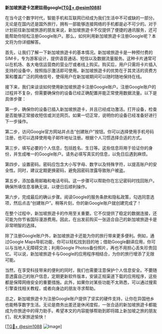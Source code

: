 **新加坡旅遊卡怎麽註冊google[[TG💪+ @esim1088](https://t.me/s/esim1088)]**

在当今这个数字时代，智能手机和互联网已经成为我们生活中不可或缺的一部分。无论是在国内还是国外旅行，拥有一部能够连接网络的手机都是必不可少的。对于计划前往新加坡旅游的朋友来说，新加坡旅遊卡不仅提供了便捷的通讯服务，还可能帮助你轻松注册Google账户。那么，如何利用新加坡旅遊卡注册Google呢？本文将为你详细解答。

首先，让我们了解一下新加坡旅遊卡的基本情况。新加坡旅遊卡是一种预付费的SIM卡，专为游客设计，提供语音通话、短信以及数据流量服务。这种卡片通常可以在机场、各大电信运营商的营业厅或者线上购买。购买后，用户只需将卡片插入支持的设备中，按照指示激活即可使用。新加坡旅遊卡的优势在于其灵活的资费方案和覆盖广泛的网络信号，使得用户在新加坡期间可以随时随地保持在线。

接下来，我们来谈谈如何使用新加坡旅遊卡注册Google账户。注册Google账户的过程并不复杂，但需要确保你的设备已经正确配置并能正常使用数据流量。以下是具体步骤：

第一步，确保你的设备已插入新加坡旅遊卡，并且已经成功激活。打开设备，检查是否能够正常接收短信或浏览网页。如果一切正常，说明你的设备已经准备好进行下一步操作。

第二步，访问Google官方网站并点击“创建账户”按钮。你可以选择使用手机号码注册，也可以选择使用电子邮件地址注册。根据个人习惯选择合适的方式。

第三步，填写必要的个人信息，包括姓名、生日等。这些信息将用于验证你的身份，并生成唯一的Google账户。请务必填写真实的信息，以免日后遇到麻烦。

第四步，设置密码。密码应包含大小写字母、数字以及特殊字符，以提高账户的安全性。同时，建议定期更换密码，避免因密码泄露导致账户被盗。

第五步，添加备用邮箱和电话号码。这一步骤可以帮助你在忘记密码时找回账户。确保所填信息准确无误，以便日后顺利操作。

第六步，完成最后的确认步骤。阅读Google的服务条款和隐私政策，勾选同意选项，然后点击“创建账户”。稍等片刻，你的新Google账户就创建完成了！

在整个过程中，新加坡旅遊卡的作用至关重要。它不仅提供了稳定的数据连接，还可能为你节省国际漫游费用。因此，在出发前购买一张适合自己的新加坡旅遊卡是非常明智的选择。

除了注册Google账户外，新加坡旅遊卡还能为你的旅行带来更多便利。例如，通过Google Maps导航功能，你可以轻松找到目的地；借助Google翻译应用，你可以与当地人无障碍交流；利用Google Photos备份照片，再也不用担心丢失珍贵回忆。可以说，新加坡旅遊卡与Google的应用程序相结合，为你的旅行增添了无限可能。

当然，在享受科技带来的便利的同时，我们也需要注意保护个人信息安全。不要随意透露自己的账户信息，定期更新软件版本，安装正规渠道下载的应用程序，这些都是保障网络安全的重要措施。此外，如果你对某些功能不太熟悉，可以通过搜索引擎查找相关教程，或者向身边的朋友寻求帮助。

总之，新加坡旅遊卡为注册Google账户提供了坚实的硬件支持，让你在异国他乡也能畅享数字生活。无论是商务出差还是休闲度假，一张合适的新加坡旅遊卡都能成为你旅途中的得力助手。希望本文的内容能够帮助到即将踏上新加坡之旅的朋友们，祝大家旅途愉快！

[[TG💪+ @esim1088](https://t.me/s/esim1088) ![Image](https://i.postimg.cc/4NQfJmqS/Snipaste-2025-05-13-00-14-12.png)]